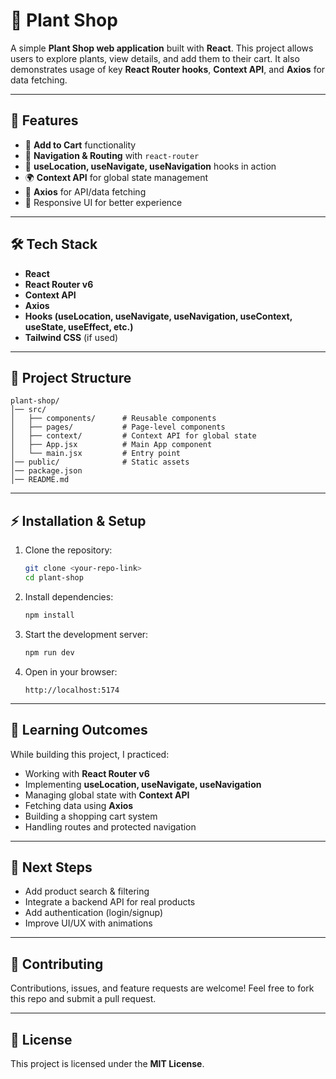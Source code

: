 # 🌱 Plant Shop

A simple **Plant Shop web application** built with **React**.
This project allows users to explore plants, view details, and add them to their cart. It also demonstrates usage of key **React Router hooks**, **Context API**, and **Axios** for data fetching.

---

## 🚀 Features

* 🛒 **Add to Cart** functionality
* 📍 **Navigation & Routing** with `react-router`
* 🔄 **useLocation, useNavigate, useNavigation** hooks in action
* 🌍 **Context API** for global state management
* 📡 **Axios** for API/data fetching
* 📱 Responsive UI for better experience

---

## 🛠️ Tech Stack

* **React**
* **React Router v6**
* **Context API**
* **Axios**
* **Hooks (useLocation, useNavigate, useNavigation, useContext, useState, useEffect, etc.)**
* **Tailwind CSS** (if used)

---

## 📂 Project Structure

```
plant-shop/
│── src/
│   ├── components/      # Reusable components
│   ├── pages/           # Page-level components
│   ├── context/         # Context API for global state
│   ├── App.jsx          # Main App component
│   └── main.jsx         # Entry point
│── public/              # Static assets
│── package.json
│── README.md
```

---

## ⚡ Installation & Setup

1. Clone the repository:

   ```bash
   git clone <your-repo-link>
   cd plant-shop
   ```

2. Install dependencies:

   ```bash
   npm install
   ```

3. Start the development server:

   ```bash
   npm run dev
   ```

4. Open in your browser:

   ```
   http://localhost:5174
   ```

---

## 🎯 Learning Outcomes

While building this project, I practiced:

* Working with **React Router v6**
* Implementing **useLocation, useNavigate, useNavigation**
* Managing global state with **Context API**
* Fetching data using **Axios**
* Building a shopping cart system
* Handling routes and protected navigation

---

## 📌 Next Steps

* Add product search & filtering
* Integrate a backend API for real products
* Add authentication (login/signup)
* Improve UI/UX with animations

---

## 🤝 Contributing

Contributions, issues, and feature requests are welcome!
Feel free to fork this repo and submit a pull request.

---

## 📜 License

This project is licensed under the **MIT License**.


